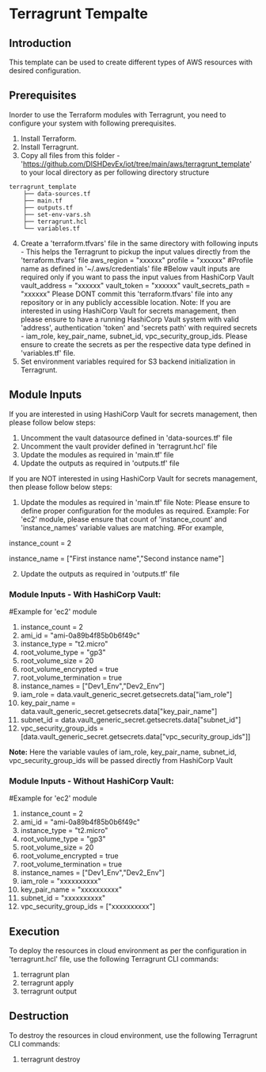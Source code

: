# Terragrunt Tempalte
## Introduction
This template can be used to create different types of AWS resources with desired configuration.
## Prerequisites
Inorder to use the Terraform modules with Terragrunt, you need to configure your system with following prerequisites.
1. Install Terraform.
2. Install Terragrunt.
3. Copy all files from this folder - 'https://github.com/DISHDevEx/iot/tree/main/aws/terragrunt_template' to your local directory as per following directory structure
```
terragrunt_template
    ├── data-sources.tf
    ├── main.tf
    ├── outputs.tf
    ├── set-env-vars.sh
    ├── terragrunt.hcl
    └── variables.tf
```
4. Create a 'terraform.tfvars' file in the same directory with following inputs - This helps the Terragrunt to pickup the input values directly from the 'terraform.tfvars' file
aws_region         = "xxxxxx"
profile            = "xxxxxx" #Profile name as defined in '~/.aws/credentials' file
#Below vault inputs are required only if you want to pass the input values from HashiCorp Vault
vault_address      = "xxxxxx" 
vault_token        = "xxxxxx"
vault_secrets_path = "xxxxxx"
Please DONT commit this 'terraform.tfvars' file into any repository or in any publicly accessible location.
Note: If you are interested in using HashiCorp Vault for secrets management, then please ensure to have a running HashiCorp Vault system with valid 'address', authentication 'token' and 'secrets path' with required secrets - iam_role, key_pair_name, subnet_id, vpc_security_group_ids. Please ensure to create the secrets as per the respective data type defined in 'variables.tf' file.
5. Set environment variables required for S3 backend initialization in Terragrunt.

## Module Inputs
If you are interested in using HashiCorp Vault for secrets management, then please follow below steps:
1. Uncomment the vault datasource defined in 'data-sources.tf' file
2. Uncomment the vault provider defined in 'terragrunt.hcl' file
3. Update the modules as required in 'main.tf' file
4. Update the outputs as required in 'outputs.tf' file

If you are NOT interested in using HashiCorp Vault for secrets management, then please follow below steps:
1. Update the modules as required in 'main.tf' file
Note: Please ensure to define proper configuration for the modules as required. 
Example: For 'ec2' module, please ensure that count of 'instance_count' and 'instance_names' variable values are matching.
#For example, 

instance_count = 2

instance_name = ["First instance name","Second instance name"]

2. Update the outputs as required in 'outputs.tf' file

### Module Inputs - With HashiCorp Vault:
#Example for 'ec2' module
1. instance_count          = 2
2. ami_id                  = "ami-0a89b4f85b0b6f49c"
3. instance_type           = "t2.micro"
4. root_volume_type        = "gp3"
5. root_volume_size        = 20
6. root_volume_encrypted   = true
7. root_volume_termination = true
8. instance_names          = ["Dev1_Env","Dev2_Env"]
9. iam_role                = data.vault_generic_secret.getsecrets.data["iam_role"]
10. key_pair_name          = data.vault_generic_secret.getsecrets.data["key_pair_name"]
11. subnet_id              = data.vault_generic_secret.getsecrets.data["subnet_id"]
12. vpc_security_group_ids = [data.vault_generic_secret.getsecrets.data["vpc_security_group_ids"]]

**Note:** Here the variable vaules of iam_role, key_pair_name, subnet_id, vpc_security_group_ids will be passed directly from HashiCorp Vault
### Module Inputs - Without HashiCorp Vault:
#Example for 'ec2' module
1. instance_count          = 2
2. ami_id                  = "ami-0a89b4f85b0b6f49c"
3. instance_type           = "t2.micro"
4. root_volume_type        = "gp3"
5. root_volume_size        = 20
6. root_volume_encrypted   = true
7. root_volume_termination = true
8. instance_names          = ["Dev1_Env","Dev2_Env"]
9. iam_role                = "xxxxxxxxxx"
10. key_pair_name          = "xxxxxxxxxx"
11. subnet_id              = "xxxxxxxxxx"
12. vpc_security_group_ids = ["xxxxxxxxxx"]
## Execution
To deploy the resources in cloud environment as per the configuration in 'terragrunt.hcl' file, use the following Terragrunt CLI commands:
1. terragrunt plan
2. terragrunt apply
3. terragrunt output
## Destruction
To destroy the resources in cloud environment, use the following Terragrunt CLI commands:
1. terragrunt destroy
